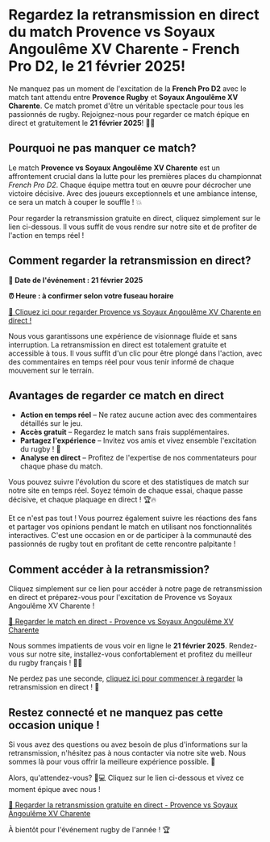 # Regardez la retransmission en direct du match Provence vs Soyaux Angoulême XV Charente - French Pro D2, le 21 février 2025!

Ne manquez pas un moment de l'excitation de la **French Pro D2** avec le match tant attendu entre **Provence Rugby** et **Soyaux Angoulême XV Charente**. Ce match promet d'être un véritable spectacle pour tous les passionnés de rugby. Rejoignez-nous pour regarder ce match épique en direct et gratuitement le **21 février 2025**! 🍿🏉

## Pourquoi ne pas manquer ce match?

Le match **Provence vs Soyaux Angoulême XV Charente** est un affrontement crucial dans la lutte pour les premières places du championnat _French Pro D2_. Chaque équipe mettra tout en œuvre pour décrocher une victoire décisive. Avec des joueurs exceptionnels et une ambiance intense, ce sera un match à couper le souffle ! 💥

Pour regarder la retransmission gratuite en direct, cliquez simplement sur le lien ci-dessous. Il vous suffit de vous rendre sur notre site et de profiter de l'action en temps réel !

## Comment regarder la retransmission en direct?

**📅 Date de l'événement : 21 février 2025**

**⏰ Heure : à confirmer selon votre fuseau horaire**

[🎥 Cliquez ici pour regarder Provence vs Soyaux Angoulême XV Charente en direct !](https://tinyurl.com/livestreamfreeo?st=Provence+vs+Soyaux+Angoul%C3%AAme+XV+Charente&si=gh)

Nous vous garantissons une expérience de visionnage fluide et sans interruption. La retransmission en direct est totalement gratuite et accessible à tous. Il vous suffit d'un clic pour être plongé dans l'action, avec des commentaires en temps réel pour vous tenir informé de chaque mouvement sur le terrain.

## Avantages de regarder ce match en direct

- **Action en temps réel** – Ne ratez aucune action avec des commentaires détaillés sur le jeu.
- **Accès gratuit** – Regardez le match sans frais supplémentaires.
- **Partagez l'expérience** – Invitez vos amis et vivez ensemble l'excitation du rugby ! 🎉
- **Analyse en direct** – Profitez de l'expertise de nos commentateurs pour chaque phase du match.

Vous pouvez suivre l'évolution du score et des statistiques de match sur notre site en temps réel. Soyez témoin de chaque essai, chaque passe décisive, et chaque plaquage en direct ! 🏆🔥

Et ce n'est pas tout ! Vous pourrez également suivre les réactions des fans et partager vos opinions pendant le match en utilisant nos fonctionnalités interactives. C'est une occasion en or de participer à la communauté des passionnés de rugby tout en profitant de cette rencontre palpitante !

## Comment accéder à la retransmission?

Cliquez simplement sur ce lien pour accéder à notre page de retransmission en direct et préparez-vous pour l'excitation de Provence vs Soyaux Angoulême XV Charente !

[👀 Regarder le match en direct - Provence vs Soyaux Angoulême XV Charente](https://tinyurl.com/livestreamfreeo?st=Provence+vs+Soyaux+Angoul%C3%AAme+XV+Charente&si=gh)

Nous sommes impatients de vous voir en ligne le **21 février 2025**. Rendez-vous sur notre site, installez-vous confortablement et profitez du meilleur du rugby français ! 🏉💥

Ne perdez pas une seconde, [cliquez ici pour commencer à regarder](https://tinyurl.com/livestreamfreeo?st=Provence+vs+Soyaux+Angoul%C3%AAme+XV+Charente&si=gh) la retransmission en direct ! 🎉

## Restez connecté et ne manquez pas cette occasion unique !

Si vous avez des questions ou avez besoin de plus d'informations sur la retransmission, n'hésitez pas à nous contacter via notre site web. Nous sommes là pour vous offrir la meilleure expérience possible. 🌟

Alors, qu'attendez-vous? 📱💻 Cliquez sur le lien ci-dessous et vivez ce moment épique avec nous !

[🎥 Regarder la retransmission gratuite en direct - Provence vs Soyaux Angoulême XV Charente](https://tinyurl.com/livestreamfreeo?st=Provence+vs+Soyaux+Angoul%C3%AAme+XV+Charente&si=gh)

À bientôt pour l'événement rugby de l'année ! 🏆
